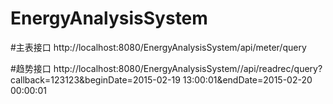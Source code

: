 # EnergyAnalysisSystem

#主表接口
http://localhost:8080/EnergyAnalysisSystem/api/meter/query

#趋势接口
http://localhost:8080/EnergyAnalysisSystem//api/readrec/query?callback=123123&beginDate=2015-02-19 13:00:01&endDate=2015-02-20 00:00:01